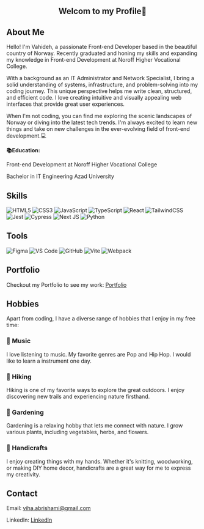<div align="center">
 
  ## Welcom to my Profile👋
</div>
 
## About Me

Hello! I'm Vahideh, a passionate Front-end Developer based in the beautiful country of Norway. Recently graduated and honing my skills and expanding my knowledge in Front-end Development at Noroff Higher Vocational College.

With a background as an IT Administrator and Network Specialist, I bring a solid understanding of systems, infrastructure, and problem-solving into my coding journey. This unique perspective helps me write clean, structured, and efficient code. I love creating intuitive and visually appealing web interfaces that provide great user experiences.

When I'm not coding, you can find me exploring the scenic landscapes of Norway or diving into the latest tech trends. I'm always excited to learn new things and take on new challenges in the ever-evolving field of front-end development.💻
 

 __📚Education:__
 
Front-end Development at Noroff Higher Vocational College

Bachelor in IT Engineering Azad University


<div>

## Skills

![HTML5](https://img.shields.io/badge/html5-%23E34F26.svg?style=for-the-badge&logo=html5&logoColor=white)
![CSS3](https://img.shields.io/badge/css3-%231572B6.svg?style=for-the-badge&logo=css3&logoColor=white)
![JavaScript](https://img.shields.io/badge/javascript-%23323330.svg?style=for-the-badge&logo=javascript&logoColor=%23F7DF1E)
![TypeScript](https://img.shields.io/badge/TypeScript-007ACC?style=for-the-badge&logo=typescript&logoColor=white)
![React](https://img.shields.io/badge/react-%230D4FCE.svg?style=for-the-badge&logo=react&logoColor=white)
![TailwindCSS](https://img.shields.io/badge/TailwindCSS-38B2AC?style=for-the-badge&logo=tailwindcss&logoColor=white)
![Jest](https://img.shields.io/badge/Jest-C21325?style=for-the-badge&logo=jest&logoColor=white)
![Cypress](https://img.shields.io/badge/Cypress-17202C?style=for-the-badge&logo=cypress&logoColor=white)
![Next JS](https://img.shields.io/badge/Next.js-black?style=for-the-badge&logo=next.js&logoColor=white)
![Python](https://img.shields.io/badge/Python-3776AB?style=for-the-badge&logo=python&logoColor=white)







  
</div> 

<div>

## Tools

![Figma](https://img.shields.io/badge/Figma-%23194FDB.svg?style=for-the-badge&logo=Figma&logoColor=white)
![VS Code](https://img.shields.io/badge/VS%20Code-0078D4?style=for-the-badge&logo=visualstudiocode&logoColor=white)
![GitHub](https://img.shields.io/badge/github-%23DADDE0.svg?style=for-the-badge&logo=github&logoColor=black)
![Vite](https://img.shields.io/badge/Vite-646CFF?style=for-the-badge&logo=vite&logoColor=white)
![Webpack](https://img.shields.io/badge/Webpack-8DD6F9?style=for-the-badge&logo=webpack&logoColor=white)


</div>

<div>

## Portfolio

Checkout my Portfolio to see my work:  [Portfolio](https://vahideh-portfolio.vercel.app/)

## Hobbies

Apart from coding, I have a diverse range of hobbies that I enjoy in my free time:

### 🎵 Music
I love listening to music. My favorite genres are Pop and Hip Hop. I would like to learn a instrument one day.

### 🥾 Hiking
Hiking is one of my favorite ways to explore the great outdoors. I enjoy discovering new trails and experiencing nature firsthand. 


### 🌱 Gardening
Gardening is a relaxing hobby that lets me connect with nature. I grow various plants, including vegetables, herbs, and flowers.

### 🧵 Handicrafts
I enjoy creating things with my hands. Whether it's knitting, woodworking, or making DIY home decor, handicrafts are a great way for me to express my creativity.


## Contact

Email: [viha.abrishami@gmail.com](viha.abrishami@gmail.com)

LinkedIn: [LinkedIn](linkedin.com/in/vahideh-abrishami-53b206170)
















         







